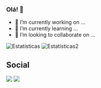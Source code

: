 ### Olá! 👻

- 🔭 I’m currently working on ...
- 🌱 I’m currently learning ...
- 👯 I’m looking to collaborate on ...

![Estatísticas](https://github-readme-stats.vercel.app/api?username=Eduardo-Virissimo&show_icons=true&theme=tokyonight)
![Estatísticas2](https://github-readme-stats.vercel.app/api/top-langs/?username=Eduardo-Virissimo&layout=compact&theme=tokyonight)

## Social

<div> 
   <a href = "mailto:eduardoteixeiravirissimo@gmail.com"><img src="https://img.shields.io/badge/-Gmail-%23333?style=for-the-badge&logo=gmail&logoColor=white" target="_blank"></a>
   <a href="https://www.linkedin.com/in/eduardo-teixeira-viríssimo-46471624b/" target="_blank"><img src="https://img.shields.io/badge/-LinkedIn-%230077B5?style=for-the-badge&logo=linkedin&logoColor=white" target="_blank"></a> 
  
  
</div>
